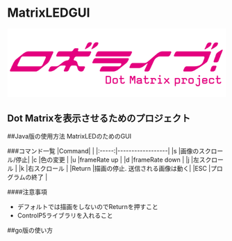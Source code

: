 # MatrixLEDGUI #################################
![RoboLive](https://github.com/RobotClubKut/MatrixLEDGUI/blob/master/img/robolive.png?raw=true)

Dot Matrixを表示させるためのプロジェクト
--------------
##Java版の使用方法
MatrixLEDのためのGUI

###コマンド一覧
|Command|                  |
|:-----:|------------------|
|s      |画像のスクロール/停止|
|c      |色の変更           |
|u      |frameRate up      |
|d      |frameRate down    |
|j      |左スクロール        |
|k      |右スクロール        |
|Return |描画の停止. 送信される画像は動く|
|ESC    |プログラムの終了     |

####注意事項
* デフォルトでは描画をしないのでReturnを押すこと
* ControlP5ライブラリを入れること

##go版の使い方
